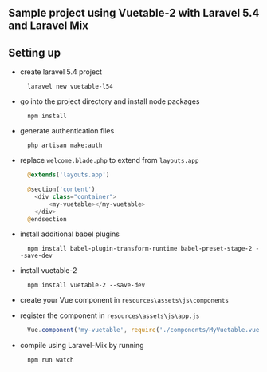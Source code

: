 Sample project using Vuetable-2 with Laravel 5.4 and Laravel Mix 
----

## Setting up
- create laravel 5.4 project
    ```
      laravel new vuetable-l54
    ```

- go into the project directory and install node packages
    ```
      npm install
    ```

- generate authentication files
    ```
      php artisan make:auth
    ```

- replace `welcome.blade.php` to extend from `layouts.app`
    ```php
      @extends('layouts.app')

      @section('content')
        <div class="container">
            <my-vuetable></my-vuetable>
        </div>
      @endsection
    ```

- install additional babel plugins
    ```
      npm install babel-plugin-transform-runtime babel-preset-stage-2 --save-dev
    ```

- install vuetable-2
    ```
      npm install vuetable-2 --save-dev
    ```

- create your Vue component in `resources\assets\js\components`
- register the component in `resources\assets\js\app.js`
    ```javascript
      Vue.component('my-vuetable', require('./components/MyVuetable.vue'));
    ```

- compile using Laravel-Mix by running
    ```
      npm run watch
    ```
